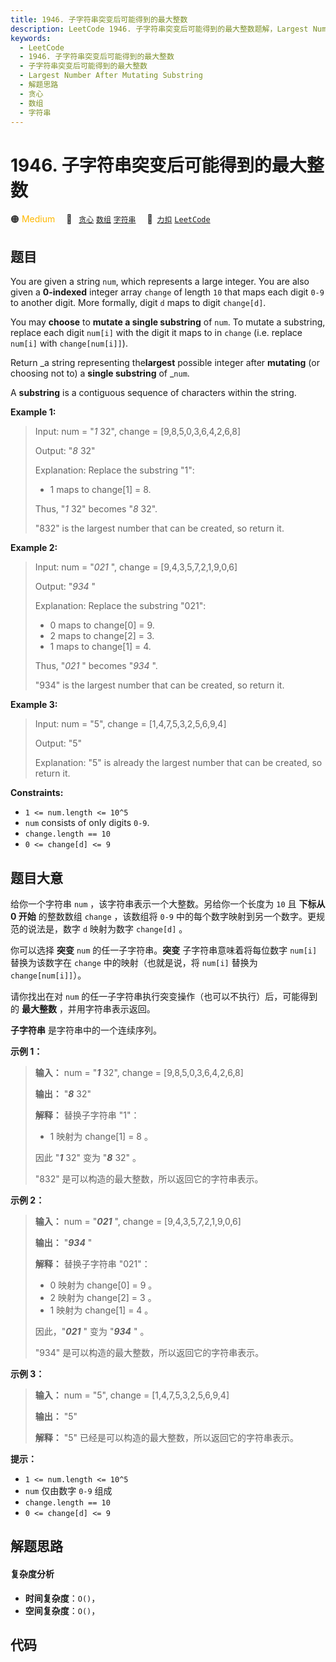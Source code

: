 ```yaml
---
title: 1946. 子字符串突变后可能得到的最大整数
description: LeetCode 1946. 子字符串突变后可能得到的最大整数题解，Largest Number After Mutating Substring，包含解题思路、复杂度分析以及完整的 JavaScript 代码实现。
keywords:
  - LeetCode
  - 1946. 子字符串突变后可能得到的最大整数
  - 子字符串突变后可能得到的最大整数
  - Largest Number After Mutating Substring
  - 解题思路
  - 贪心
  - 数组
  - 字符串
---
```


# 1946. 子字符串突变后可能得到的最大整数

🟠 <font color=#ffb800>Medium</font>&emsp; 🔖&ensp; [`贪心`](/tag/greedy.md) [`数组`](/tag/array.md) [`字符串`](/tag/string.md)&emsp; 🔗&ensp;[`力扣`](https://leetcode.cn/problems/largest-number-after-mutating-substring) [`LeetCode`](https://leetcode.com/problems/largest-number-after-mutating-substring)

## 题目

You are given a string `num`, which represents a large integer. You are also
given a **0-indexed** integer array `change` of length `10` that maps each
digit `0-9` to another digit. More formally, digit `d` maps to digit
`change[d]`.

You may **choose** to **mutate a single substring** of `num`. To mutate a
substring, replace each digit `num[i]` with the digit it maps to in `change`
(i.e. replace `num[i]` with `change[num[i]]`).

Return _a string representing the**largest** possible integer after
**mutating** (or choosing not to) a **single substring** of _`num`.

A **substring** is a contiguous sequence of characters within the string.



**Example 1:**

> Input: num = "_1_ 32", change = [9,8,5,0,3,6,4,2,6,8]
> 
> Output: "_8_ 32"
> 
> Explanation: Replace the substring "1":
> - 1 maps to change[1] = 8.
> 
> Thus, "_1_ 32" becomes "_8_ 32".
> 
> "832" is the largest number that can be created, so return it.

**Example 2:**

> Input: num = "_021_ ", change = [9,4,3,5,7,2,1,9,0,6]
> 
> Output: "_934_ "
> 
> Explanation: Replace the substring "021":
> - 0 maps to change[0] = 9.
> - 2 maps to change[2] = 3.
> - 1 maps to change[1] = 4.
> 
> Thus, "_021_ " becomes "_934_ ".
> 
> "934" is the largest number that can be created, so return it.

**Example 3:**

> Input: num = "5", change = [1,4,7,5,3,2,5,6,9,4]
> 
> Output: "5"
> 
> Explanation: "5" is already the largest number that can be created, so return it.

**Constraints:**

  * `1 <= num.length <= 10^5`
  * `num` consists of only digits `0-9`.
  * `change.length == 10`
  * `0 <= change[d] <= 9`


## 题目大意

给你一个字符串 `num` ，该字符串表示一个大整数。另给你一个长度为 `10` 且 **下标从 0   开始** 的整数数组 `change` ，该数组将
`0-9` 中的每个数字映射到另一个数字。更规范的说法是，数字 `d` 映射为数字 `change[d]` 。

你可以选择 **突变**   `num` 的任一子字符串。**突变** 子字符串意味着将每位数字 `num[i]` 替换为该数字在 `change`
中的映射（也就是说，将 `num[i]` 替换为 `change[num[i]]`）。

请你找出在对 `num` 的任一子字符串执行突变操作（也可以不执行）后，可能得到的 **最大整数** ，并用字符串表示返回。

**子字符串** 是字符串中的一个连续序列。



**示例 1：**

> 
> 
> 
> 
> 
> **输入：** num = "**_1_** 32", change = [9,8,5,0,3,6,4,2,6,8]
> 
> **输出：** "**_8_** 32"
> 
> **解释：** 替换子字符串 "1"：
> - 1 映射为 change[1] = 8 。
> 
> 因此 "**_1_** 32" 变为 "**_8_** 32" 。
> 
> "832" 是可以构造的最大整数，所以返回它的字符串表示。
> 
> 

**示例 2：**

> 
> 
> 
> 
> 
> **输入：** num = "**_021_** ", change = [9,4,3,5,7,2,1,9,0,6]
> 
> **输出：** "**_934_** "
> 
> **解释：** 替换子字符串 "021"：
> - 0 映射为 change[0] = 9 。
> - 2 映射为 change[2] = 3 。
> - 1 映射为 change[1] = 4 。
> 
> 因此，"**_021_** " 变为 "**_934_** " 。
> 
> "934" 是可以构造的最大整数，所以返回它的字符串表示。 
> 
> 

**示例 3：**

> 
> 
> 
> 
> 
> **输入：** num = "5", change = [1,4,7,5,3,2,5,6,9,4]
> 
> **输出：** "5"
> 
> **解释：** "5" 已经是可以构造的最大整数，所以返回它的字符串表示。
> 
> 



**提示：**

  * `1 <= num.length <= 10^5`
  * `num` 仅由数字 `0-9` 组成
  * `change.length == 10`
  * `0 <= change[d] <= 9`


## 解题思路

#### 复杂度分析

- **时间复杂度**：`O()`，
- **空间复杂度**：`O()`，

## 代码

```javascript

```